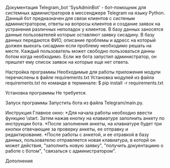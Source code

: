 Документация Telegram_bot 'SysAdminBot' - бот-помощник для системных администраторов в мессенджере Telegram на языку Python. Данный бот предназначен для связи клиентов с систеным администратором, ответы на вопросы клиентов и создание заявок на устранения различных неполадок у клиентов. В базу данных заносятся данные пользователей которые оставляют заявку сисадину. В базу данных передаются ФИО, описание проблемы и адресс на который должен выехать сисадмин если проблему необходимо решать на месте. Каждый пользователь может свободно пользоваться данны ботом когда необходимо. Если же бота запустил администратор, он пришлет ему список заявок на которые еще нет ответа.

Настройка программы Необходимые для работы приложения модули перечислены в файле requirements.txt Установка модулей из файла requirements.txt по команде в терминале: $ pip install -r requirements.txt

Установка программы Не требуется.

Запуск программы Запустить бота из файла Telegram/main.py.

Инструкция Главное окно: *Для начала работы необходио ввести функцию \start. Затем нажав кнопку на клавиатуре заполнить анкету по инструкции бота. *После заполнения анкеты, на клавиатуре будет три кнопки отвечающие за проверку анкеты, ее отправку и редактирование. *После работы с анкетой, и ее отравкой в базу данных, пользователю отправляется новая клавиатура, в которй он может действия, "заполнить новую заявку", "получить докуентациию о работе с ботом", "связаться с администратором".  

Дополнения
